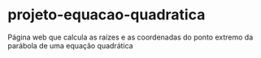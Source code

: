 # projeto-equacao-quadratica
Página web que calcula as raízes e as coordenadas do ponto extremo da parábola de uma equação quadrática
